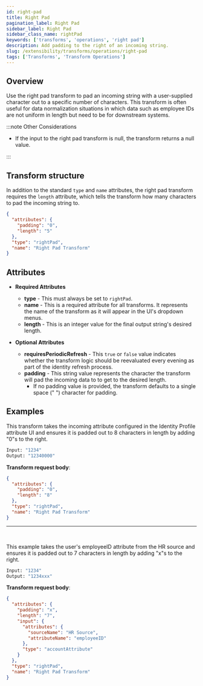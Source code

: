 ```yaml
---
id: right-pad
title: Right Pad
pagination_label: Right Pad
sidebar_label: Right Pad
sidebar_class_name: rightPad
keywords: ['transforms', 'operations', 'right pad']
description: Add padding to the right of an incoming string.
slug: /extensibility/transforms/operations/right-pad
tags: ['Transforms', 'Transform Operations']
---
```


## Overview

Use the right pad transform to pad an incoming string with a user-supplied character out to a specific number of characters. This transform is often useful for data normalization situations in which data such as employee IDs are not uniform in length but need to be for downstream systems.

:::note Other Considerations

- If the input to the right pad transform is null, the transform returns a null value.

:::

## Transform structure

In addition to the standard `type` and `name` attributes, the right pad transform requires the `length` attribute, which tells the transform how many characters to pad the incoming string to.

```json
{
  "attributes": {
    "padding": "0",
    "length": "5"
  },
  "type": "rightPad",
  "name": "Right Pad Transform"
}
```

## Attributes

- **Required Attributes**

  - **type** - This must always be set to `rightPad`.
  - **name** - This is a required attribute for all transforms. It represents the name of the transform as it will appear in the UI's dropdown menus.
  - **length** - This is an integer value for the final output string's desired length.

- **Optional Attributes**
  - **requiresPeriodicRefresh** - This `true` or `false` value indicates whether the transform logic should be reevaluated every evening as part of the identity refresh process.
  - **padding** - This string value represents the character the transform will pad the incoming data to to get to the desired length.
    - If no padding value is provided, the transform defaults to a single space (" ") character for padding.

## Examples

This transform takes the incoming attribute configured in the Identity Profile attribute UI and ensures it is padded out to 8 characters in length by adding "0"s to the right.

```bash
Input: "1234"
Output: "12340000"
```

**Transform request body**:

```json
{
  "attributes": {
    "padding": "0",
    "length": "8"
  },
  "type": "rightPad",
  "name": "Right Pad Transform"
}
```

---

<p>&nbsp;</p>

This example takes the user's employeeID attribute from the HR source and ensures it is padded out to 7 characters in length by adding "x"s to the right.

```bash
Input: "1234"
Output: "1234xxx"
```

**Transform request body**:

```json
{
  "attributes": {
    "padding": "x",
    "length": "7",
    "input": {
      "attributes": {
        "sourceName": "HR Source",
        "attributeName": "employeeID"
      },
      "type": "accountAttribute"
    }
  },
  "type": "rightPad",
  "name": "Right Pad Transform"
}
```
